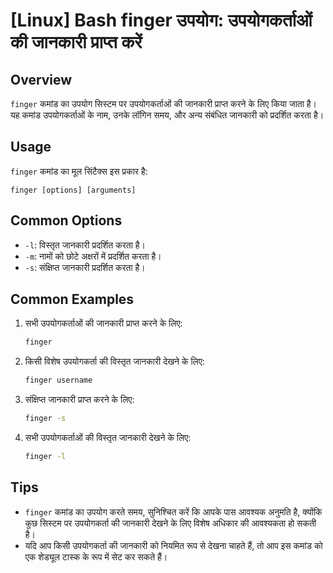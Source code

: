 # [Linux] Bash finger उपयोग: उपयोगकर्ताओं की जानकारी प्राप्त करें

## Overview
`finger` कमांड का उपयोग सिस्टम पर उपयोगकर्ताओं की जानकारी प्राप्त करने के लिए किया जाता है। यह कमांड उपयोगकर्ताओं के नाम, उनके लॉगिन समय, और अन्य संबंधित जानकारी को प्रदर्शित करता है।

## Usage
`finger` कमांड का मूल सिंटैक्स इस प्रकार है:

```
finger [options] [arguments]
```

## Common Options
- `-l`: विस्तृत जानकारी प्रदर्शित करता है।
- `-m`: नामों को छोटे अक्षरों में प्रदर्शित करता है।
- `-s`: संक्षिप्त जानकारी प्रदर्शित करता है।

## Common Examples
1. सभी उपयोगकर्ताओं की जानकारी प्राप्त करने के लिए:
   ```bash
   finger
   ```

2. किसी विशेष उपयोगकर्ता की विस्तृत जानकारी देखने के लिए:
   ```bash
   finger username
   ```

3. संक्षिप्त जानकारी प्राप्त करने के लिए:
   ```bash
   finger -s
   ```

4. सभी उपयोगकर्ताओं की विस्तृत जानकारी देखने के लिए:
   ```bash
   finger -l
   ```

## Tips
- `finger` कमांड का उपयोग करते समय, सुनिश्चित करें कि आपके पास आवश्यक अनुमति है, क्योंकि कुछ सिस्टम पर उपयोगकर्ता की जानकारी देखने के लिए विशेष अधिकार की आवश्यकता हो सकती है।
- यदि आप किसी उपयोगकर्ता की जानकारी को नियमित रूप से देखना चाहते हैं, तो आप इस कमांड को एक शेड्यूल टास्क के रूप में सेट कर सकते हैं।